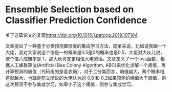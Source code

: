 # Ensemble Selection based on Classifier Prediction Confidence

关于这篇论文的复现<https://doi.org/10.1016/j.patcog.2019.107104>

文章提出了一种基于分类预测置信度的集成学习方法，简单来说，比如说我跟一个大佬，我对大家说这个值是一的概率是0.5是0的概率也是0.5，大佬对大伙儿说，这个值八成概率是 1，那大伙肯定更相信大佬的话，文章定义了一个loss函数，根据人工蜂群算法(Artificial Bee Colony Algorithm, ABC)来优化求解一个阈值，再计算预测的熵值（代码用的是香农熵），对于二分类而言，熵值越大，两个概率相差就越大，也就是前文所说的大佬认为的 0.8 和 0.2如果预测的熵值大于阈值，则这次预测不参与集成学习，如果小于这个阈值，则参与集成学习。